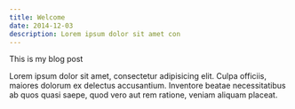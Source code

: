 ```yaml
---
title: Welcome
date: 2014-12-03
description: Lorem ipsum dolor sit amet con
---
```



This is my blog post

Lorem ipsum dolor sit amet, consectetur adipisicing elit. Culpa officiis, maiores dolorum ex delectus accusantium. Inventore beatae necessitatibus ab quos quasi saepe, quod vero aut rem ratione, veniam aliquam placeat.
